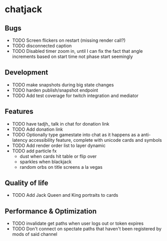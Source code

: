 # chatjack

## Bugs

- TODO Screen flickers on restart (missing render call?)
- TODO disconnected caption
- TODO Disabled timer zoom in, until I can fix the fact that angle increments based on start time not phase start seemingly

## Development

- TODO make snapshots during big state changes
- TODO harden publish/snapshot endpoint
- TODO Add test coverage for twitch integration and mediator

## Features

- TODO have tadjh\_ talk in chat for donation link
- TODO Add donation link
- TODO Optionally type gamestate into chat as it happens as a anti-latency accessibility feature, complete with unicode cards and symbols
- TODO Add render order list to layer dynamic
- TODO add particle fx
  - dust when cards hit table or flip over
  - sparkles when blackjack
  - random orbs on title screens a la vegas

## Quality of life

- TODO Add Jack Queen and King portraits to cards

## Performance & Optimization

- TODO invalidate get paths when user logs out or token expires
- TODO Don't connect on spectate paths that haven't been registered by mods of said channel
